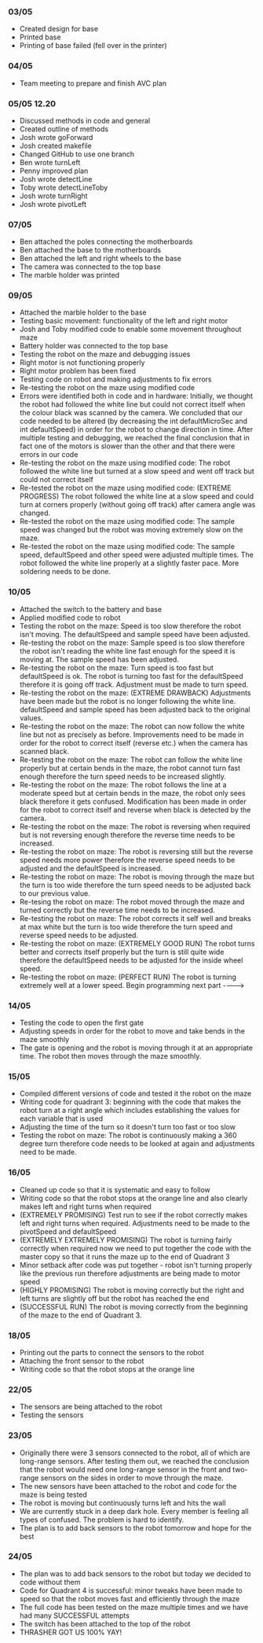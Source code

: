 ### 03/05
- Created design for base
- Printed base
- Printing of base failed (fell over in the printer)

### 04/05
- Team meeting to prepare and finish AVC plan

### 05/05 12.20
- Discussed methods in code and general 
- Created outline of methods
- Josh wrote goForward
- Josh created makefile
- Changed GitHub to use one branch
- Ben wrote turnLeft
- Penny improved plan
- Josh wrote detectLine
- Toby wrote detectLineToby
- Josh wrote turnRight
- Josh wrote pivotLeft

### 07/05 
- Ben attached the poles connecting the motherboards
- Ben attached the base to the motherboards
- Ben attached the left and right wheels to the base
- The camera was connected to the top base
- The marble holder was printed

### 09/05 
- Attached the marble holder to the base
- Testing basic movement: functionality of the left and right motor
- Josh and Toby modified code to enable some movement throughout maze
- Battery holder was connected to the top base 
- Testing the robot on the maze and debugging issues 
- Right motor is not functioning properly 
- Right motor problem has been fixed
- Testing code on robot and making adjustments to fix errors
- Re-testing the robot on the maze using modified code
- Errors were identified both in code and in hardware: Initially, we thought the robot had followed the white line but could not correct itself when the colour black was scanned by the camera. We concluded that our code needed to be altered (by decreasing the int defaultMicroSec and int defaultSpeed) in order for the robot to change direction in time. After multiple testing and debugging, we reached the final conclusion that in fact one of the motors is slower than the other and that there were errors in our code
- Re-testing the robot on the maze using modified code: The robot followed the white line but turned at a slow speed and went off track but could not correct itself
- Re-tested the robot on the maze using modified code: (EXTREME PROGRESS) The robot followed the white line at a slow speed and could turn at corners properly (without going off track) after camera angle was changed. 
- Re-tested the robot on the maze using modified code: The sample speed was changed but the robot was moving extremely slow on the maze. 
- Re-tested the robot on the maze using modified code: The sample speed, defaultSpeed and other speed were adjusted multiple times. The robot followed the white line properly at a slightly faster pace. More soldering needs to be done. 

### 10/05
- Attached the switch to the battery and base
- Applied modified code to robot
- Testing the robot on the maze: Speed is too slow therefore the robot isn't moving. The defaultSpeed and sample speed have been adjusted. 
- Re-testing the robot on the maze: Sample speed is too slow therefore the robot isn't reading the white line fast enough for the speed it is moving at. The sample speed has been adjusted. 
- Re-testing the robot on the maze: Turn speed is too fast but defaultSpeed is ok. The robot is turning too fast for the defaultSpeed therefore it is going off track. Adjustment must be made to turn speed. 
- Re-testing the robot on the maze: (EXTREME DRAWBACK) Adjustments have been made but the robot is no longer following the white line. defaultSpeed and sample speed has been adjusted back to the original values.
- Re-testing the robot on the maze: The robot can now follow the white line but not as precisely as before. Improvements need to be made in order for the robot to correct itself (reverse etc.) when the camera has scanned black. 
- Re-testing the robot on the maze: The robot can follow the white line properly but at certain bends in the maze, the robot cannot turn fast enough therefore the turn speed needs to be increased slightly. 
- Re-testing the robot on the maze: The robot follows the line at a moderate speed but at certain bends in the maze, the robot only sees black therefore it gets confused. Modification has been made in order for the robot to correct itself and reverse when black is detected by the camera.
- Re-testing the robot on the maze: The robot is reversing when required but is not reversing enough therefore the reverse time needs to be increased.
- Re-testing the robot on maze: The robot is reversing still but the reverse speed needs more power therefore the reverse speed needs to be adjusted and the defaultSpeed is increased. 
- Re-testing the robot on maze: The robot is moving through the maze but the turn is too wide therefore the turn speed needs to be adjusted back to our previous value.
- Re-tesing the robot on maze: The robot moved through the maze and turned correctly but the reverse time needs to be increased.
- Re-testing the robot on maze: The robot corrects it self well and breaks at max white but the turn is too wide therefore the turn speed and reverse speed needs to be adjusted. 
- Re-testing the robot on maze: (EXTREMELY GOOD RUN) The robot turns better and corrects itself properly but the turn is still quite wide therefore the defaultSpeed needs to be adjusted for the inside wheel speed.
- Re-testing the robot on maze: (PERFECT RUN) The robot is turning extremely well at a lower speed. Begin programming next part ----> 

### 14/05

- Testing the code to open the first gate
- Adjusting speeds in order for the robot to move and take bends in the maze smoothly
- The gate is opening and the robot is moving through it at an appropriate time. The robot then moves through the maze smoothly.

### 15/05

- Compiled different versions of code and tested it the robot on the maze
- Writing code for quadrant 3: beginning with the code that makes the robot turn at a right angle which includes establishing the values for each variable that is used
- Adjusting the time of the turn so it doesn't turn too fast or too slow
- Testing the robot on maze: The robot is continuously making a 360 degree turn therefore code needs to be looked at again and adjustments need to be made. 

### 16/05

- Cleaned up code so that it is systematic and easy to follow
- Writing code so that the robot stops at the orange line and also clearly makes left and right turns when required
- (EXTREMELY PROMISING) Test run to see if the robot correctly makes left and right turns when required. Adjustments need to be made to the pivotSpeed and defaultSpeed
- (EXTREMELY EXTREMELY PROMISING) The robot is turning fairly correctly when required now we need to put together the code with the master copy so that it runs the maze up to the end of Quadrant 3
- Minor setback after code was put together - robot isn't turning properly like the previous run therefore adjustments are being made to motor speed
- (HIGHLY PROMISING) The robot is moving correctly but the right and left turns are slightly off but the robot has reached the end
- (SUCCESSFUL RUN) The robot is moving correctly from the beginning of the maze to the end of Quadrant 3.

### 18/05

- Printing out the parts to connect the sensors to the robot
- Attaching the front sensor to the robot
- Writing code so that the robot stops at the orange line

### 22/05 

- The sensors are being attached to the robot 
- Testing the sensors

### 23/05

- Originally there were 3 sensors connected to the robot, all of which are long-range sensors. After testing them out, we reached the conclusion that the robot would need one long-range sensor in the front and two-range sensors on the sides in order to move through the maze. 
- The new sensors have been attached to the robot and code for the maze is being tested
- The robot is moving but continuously turns left and hits the wall 
- We are currently stuck in a deep dark hole. Every member is feeling all types of confused. The problem is hard to identify. 
- The plan is to add back sensors to the robot tomorrow and hope for the best

### 24/05

- The plan was to add back sensors to the robot but today we decided to code without them
- Code for Quadrant 4 is successful: minor tweaks have been made to speed so that the robot moves fast and efficiently through the maze
- The full code has been tested on the maze multiple times and we have had many SUCCESSFUL attempts
- The switch has been attached to the top of the robot 
- THRASHER GOT US 100% YAY!
